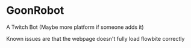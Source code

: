 # GoonRobot
A Twitch Bot (Maybe more platform if someone adds it)

Known issues are that the webpage doesn't fully load flowbite correctly
